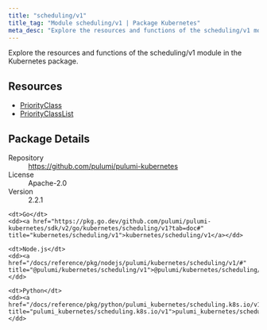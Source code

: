 ```yaml
---
title: "scheduling/v1"
title_tag: "Module scheduling/v1 | Package Kubernetes"
meta_desc: "Explore the resources and functions of the scheduling/v1 module in the Kubernetes package."
---
```


<!-- WARNING: this file was generated by Pulumi Docs Generator. -->
<!-- Do not edit by hand unless you're certain you know what you are doing! -->

Explore the resources and functions of the scheduling/v1 module in the Kubernetes package.

<h2 id="resources">Resources</h2>
<ul class="api">
    <li><a href="priorityclass" title="PriorityClass"><span class="symbol resource"></span>PriorityClass</a></li>
    <li><a href="priorityclasslist" title="PriorityClassList"><span class="symbol resource"></span>PriorityClassList</a></li>
</ul>

<h2 id="package-details">Package Details</h2>
<dl class="package-details">
	<dt>Repository</dt>
	<dd><a href="https://github.com/pulumi/pulumi-kubernetes">https://github.com/pulumi/pulumi-kubernetes</a></dd>
	<dt>License</dt>
	<dd>Apache-2.0</dd>
	<dt>Version</dt>
	<dd>2.2.1</dd>
</dl>



<dl class="tabular">

    <dt>Go</dt>
    <dd><a href="https://pkg.go.dev/github.com/pulumi/pulumi-kubernetes/sdk/v2/go/kubernetes/scheduling/v1?tab=doc#" title="kubernetes/scheduling/v1">kubernetes/scheduling/v1</a></dd>

    <dt>Node.js</dt>
    <dd><a href="/docs/reference/pkg/nodejs/pulumi/kubernetes/scheduling/v1/#" title="@pulumi/kubernetes/scheduling/v1">@pulumi/kubernetes/scheduling/v1</a></dd>

    <dt>Python</dt>
    <dd><a href="/docs/reference/pkg/python/pulumi_kubernetes/scheduling.k8s.io/v1" title="pulumi_kubernetes/scheduling.k8s.io/v1">pulumi_kubernetes/scheduling.k8s.io/v1</a></dd>

</dl>

